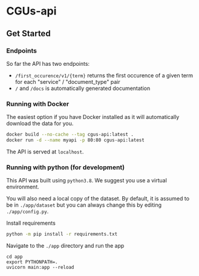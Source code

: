 # CGUs-api

## Get Started

### Endpoints

So far the API has two endpoints:
- `/first_occurence/v1/{term}` returns the first occurence of a given term for each "service" / "document_type" pair
- `/` and `/docs` is automatically generated documentation

### Running with Docker

The easiest option if you have Docker installed as it will automatically download the data for you.

```sh
docker build --no-cache --tag cgus-api:latest .
docker run -d --name myapi -p 80:80 cgus-api:latest
```

The API is served at `localhost`.

### Running with python (for development)

This API was built using `python3.8`. We suggest you use a virtual environment.

You will also need a local copy of the dataset. By default, it is assumed to be in `./app/dataset` but you can always change this by editing `./app/config.py`.

Install requirements

```sh
python -m pip install -r requirements.txt
```

Navigate to the `./app` directory and run the app

```
cd app
export PYTHONPATH=.
uvicorn main:app --reload
```